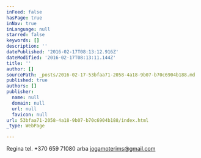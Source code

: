 ```yaml
---
inFeed: false
hasPage: true
inNav: true
inLanguage: null
starred: false
keywords: []
description: ''
datePublished: '2016-02-17T08:13:12.916Z'
dateModified: '2016-02-17T08:13:11.144Z'
title: ''
author: []
sourcePath: _posts/2016-02-17-53bfaa71-2058-4a18-9b07-b70c6904b188.md
published: true
authors: []
publisher:
  name: null
  domain: null
  url: null
  favicon: null
url: 53bfaa71-2058-4a18-9b07-b70c6904b188/index.html
_type: WebPage

---
```

Regina tel. +370 659 71080 arba jogamoterims@gmail.com